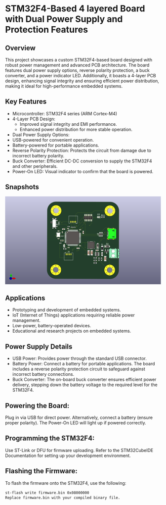 # STM32F4-Based 4 layered Board with Dual Power Supply and Protection Features
## Overview
This project showcases a custom STM32F4-based board designed with robust power management and advanced PCB architecture. The board features dual power supply options, reverse polarity protection, a buck converter, and a power indicator LED. Additionally, it boasts a 4-layer PCB design, enhancing signal integrity and ensuring efficient power distribution, making it ideal for high-performance embedded systems.

## Key Features
- Microcontroller: STM32F4 series (ARM Cortex-M4)
- 4-Layer PCB Design:
  - Improved signal integrity and EMI performance.
  - Enhanced power distribution for more stable operation.
- Dual Power Supply Options:
- USB-powered for convenient operation.
- Battery-powered for portable applications.
- Reverse Polarity Protection: Protects the circuit from damage due to incorrect battery polarity.
- Buck Converter: Efficient DC-DC conversion to supply the STM32F4 and other peripherals.
- Power-On LED: Visual indicator to confirm that the board is powered.

## Snapshots
![STM32F4 Based Board](https://github.com/spyder5658/stm32f4_Buck_USB_board/blob/main/Stm32F4_based_board.png)
## Applications
- Prototyping and development of embedded systems.
- IoT (Internet of Things) applications requiring reliable power management.
- Low-power, battery-operated devices.
- Educational and research projects on embedded systems.
## Power Supply Details
- USB Power: Provides power through the standard USB connector.
- Battery Power: Connect a battery for portable applications. The board includes a reverse polarity protection circuit to safeguard against incorrect battery connections.
- Buck Converter: The on-board buck converter ensures efficient power delivery, stepping down the battery voltage to the required level for the STM32F4.


## Powering the Board:
Plug in via USB for direct power.
Alternatively, connect a battery (ensure proper polarity).
The Power-On LED will light up if powered correctly.
## Programming the STM32F4:
Use ST-Link or DFU for firmware uploading.
Refer to the STM32CubeIDE Documentation for setting up your development environment.
## Flashing the Firmware:
To flash the firmware onto the STM32F4, use the following:
```
st-flash write firmware.bin 0x08000000
Replace firmware.bin with your compiled binary file.
```
